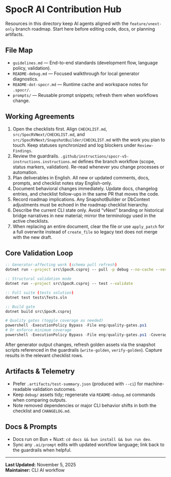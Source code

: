 # SpocR AI Contribution Hub

Resources in this directory keep AI agents aligned with the `feature/vnext-only` branch roadmap. Start here before editing code, docs, or planning artifacts.

## File Map

- `guidelines.md` — End-to-end standards (development flow, language policy, validation).
- `README-debug.md` — Focused walkthrough for local generator diagnostics.
- `README-dot-spocr.md` — Runtime cache and workspace notes for `.spocr/`.
- `prompts/` — Reusable prompt snippets; refresh them when workflows change.

## Working Agreements

1. Open the checklists first. Align `CHECKLIST.md`, `src/SpocRVNext/CHECKLIST.md`, and `src/SpocRVNext/SnapshotBuilder/CHECKLIST.md` with the work you plan to touch. Keep statuses synchronized and log blockers under `Review-Findings`.
2. Review the guardrails. `.github/instructions/spocr-v5-instructions.instructions.md` defines the branch workflow (scope, status markers, validation). Re-read whenever you change processes or automation.
3. Plan deliverables in English. All new or updated comments, docs, prompts, and checklist notes stay English-only.
4. Document behavioral changes immediately. Update docs, changelog entries, and checklist follow-ups in the same PR that moves the code.
5. Record roadmap implications. Any SnapshotBuilder or DbContext adjustments must be echoed in the roadmap checklist hierarchy.
6. Describe the current CLI state only. Avoid “vNext” branding or historical bridge narratives in new material; mirror the terminology used in the active checklists.
7. When replacing an entire document, clear the file or use `apply_patch` for a full overwrite instead of `create_file` so legacy text does not merge with the new draft.

## Core Validation Loop

```cmd
:: Generator-affecting work (schema pull refresh)
dotnet run --project src\SpocR.csproj -- pull -p debug --no-cache --verbose

:: Structural validation mode
dotnet run --project src\SpocR.csproj -- test --validate

:: Full suite (tests solution)
dotnet test tests\Tests.sln

:: Build gate
dotnet build src\SpocR.csproj
```

```powershell
# Quality gates (toggle coverage as needed)
powershell -ExecutionPolicy Bypass -File eng/quality-gates.ps1
# Or enforce minimum coverage
powershell -ExecutionPolicy Bypass -File eng/quality-gates.ps1 -CoverageThreshold 60
```

After generator output changes, refresh golden assets via the snapshot scripts referenced in the guardrails (`write-golden`, `verify-golden`). Capture results in the relevant checklist rows.

## Artifacts & Telemetry

- Prefer `.artifacts/test-summary.json` (produced with `--ci`) for machine-readable validation outcomes.
- Keep `debug/` assets tidy; regenerate via `README-debug.md` commands when comparing outputs.
- Note removed dependencies or major CLI behavior shifts in both the checklist and `CHANGELOG.md`.

## Docs & Prompts

- Docs run on Bun + Nuxt: `cd docs && bun install && bun run dev`.
- Sync any `.ai/prompt` edits with updated workflow language; link back to the guardrails when helpful.

---

**Last Updated:** November 5, 2025  
**Maintainer:** CLI AI workflow
